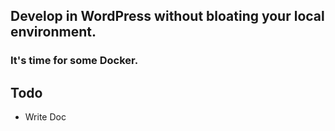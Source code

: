 ## Develop in WordPress without bloating your local environment.
### It's time for some Docker.


## Todo
<ul>
<li>Write Doc</li>
</ul>
